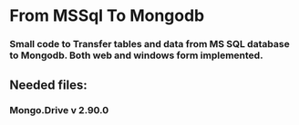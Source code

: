 # From MSSql To Mongodb

### Small code to Transfer tables and data from MS SQL database to Mongodb. Both web and windows form implemented.


## Needed files:
### Mongo.Drive v 2.90.0
